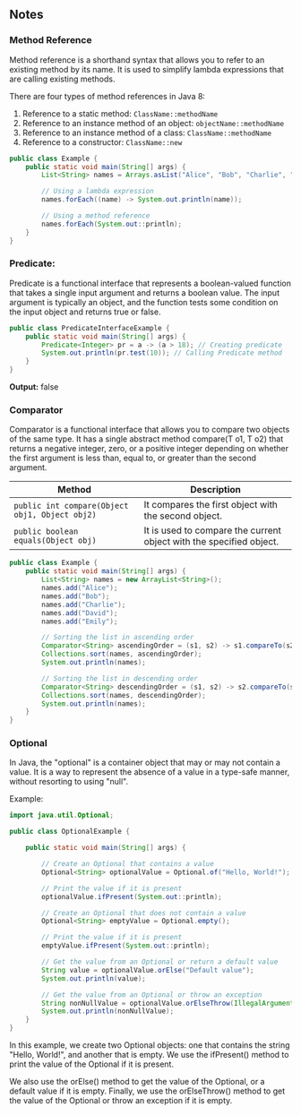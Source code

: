 ## Notes

### **Method Reference**

Method reference is a shorthand syntax that allows you to refer to an existing method by its name. It is used to
simplify lambda expressions that are calling existing methods.

There are four types of method references in Java 8:

1. Reference to a static method: `ClassName::methodName`
2. Reference to an instance method of an object: `objectName::methodName`
3. Reference to an instance method of a class: `ClassName::methodName`
4. Reference to a constructor: `ClassName::new`

```java
public class Example {
    public static void main(String[] args) {
        List<String> names = Arrays.asList("Alice", "Bob", "Charlie", "David", "Emily");

        // Using a lambda expression
        names.forEach((name) -> System.out.println(name));

        // Using a method reference
        names.forEach(System.out::println);
    }
}
```

### **Predicate:**

Predicate is a functional interface that represents a boolean-valued function that takes a single input argument and
returns a boolean value. The input argument is typically an object, and the function tests some condition on the input
object and returns true or false.

```java
public class PredicateInterfaceExample {
    public static void main(String[] args) {
        Predicate<Integer> pr = a -> (a > 18); // Creating predicate
        System.out.println(pr.test(10)); // Calling Predicate method
    }
}
```

**Output:**
false

### **Comparator**

Comparator is a functional interface that allows you to compare two objects of the same type. It has a single abstract
method compare(T o1, T o2) that returns a negative integer, zero, or a positive integer depending on whether the first
argument is less than, equal to, or greater than the second argument.

| Method                                         | Description                                                         |
|------------------------------------------------|---------------------------------------------------------------------|
| `public int compare(Object obj1, Object obj2)` | It compares the first object with the second object.                |
| `public boolean equals(Object obj)`            | It is used to compare the current object with the specified object. |

```java
public class Example {
    public static void main(String[] args) {
        List<String> names = new ArrayList<String>();
        names.add("Alice");
        names.add("Bob");
        names.add("Charlie");
        names.add("David");
        names.add("Emily");

        // Sorting the list in ascending order
        Comparator<String> ascendingOrder = (s1, s2) -> s1.compareTo(s2);
        Collections.sort(names, ascendingOrder);
        System.out.println(names);

        // Sorting the list in descending order
        Comparator<String> descendingOrder = (s1, s2) -> s2.compareTo(s1);
        Collections.sort(names, descendingOrder);
        System.out.println(names);
    }
}
```

### **Optional**

In Java, the "optional" is a container object that may or may not contain a value. It is a way to represent the absence
of a value in a type-safe manner, without resorting to using "null".

Example:

```java
import java.util.Optional;

public class OptionalExample {

    public static void main(String[] args) {

        // Create an Optional that contains a value
        Optional<String> optionalValue = Optional.of("Hello, World!");

        // Print the value if it is present
        optionalValue.ifPresent(System.out::println);

        // Create an Optional that does not contain a value
        Optional<String> emptyValue = Optional.empty();

        // Print the value if it is present
        emptyValue.ifPresent(System.out::println);

        // Get the value from an Optional or return a default value
        String value = optionalValue.orElse("Default value");
        System.out.println(value);

        // Get the value from an Optional or throw an exception
        String nonNullValue = optionalValue.orElseThrow(IllegalArgumentException::new);
        System.out.println(nonNullValue);
    }
}
```

In this example, we create two Optional objects: one that contains the string "Hello, World!", and another that is
empty. We use the ifPresent() method to print the value of the Optional if it is present.

We also use the orElse() method to get the value of the Optional, or a default value if it is empty. Finally, we use the
orElseThrow() method to get the value of the Optional or throw an exception if it is empty.